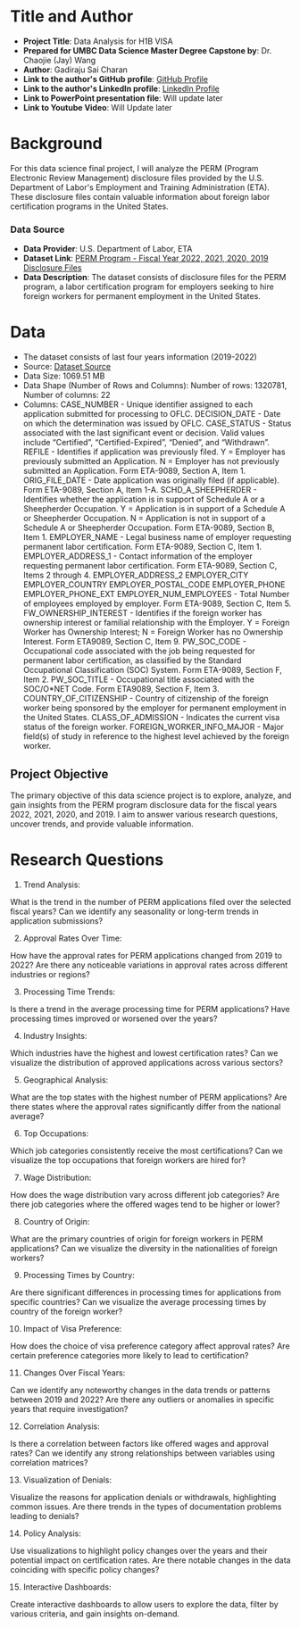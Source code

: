 # Title and Author

- **Project Title**: Data Analysis for H1B VISA
- **Prepared for UMBC Data Science Master Degree Capstone by**: Dr. Chaojie (Jay) Wang
- **Author**: Gadiraju Sai Charan
- **Link to the author's GitHub profile**: [GitHub Profile](https://github.com/Saicharan0297)
- **Link to the author's LinkedIn profile**: [LinkedIn Profile](https://www.linkedin.com/in/sai-charan-gadiraju/)
- **Link to PowerPoint presentation file**: Will update later 
- **Link to Youtube Video**: Will Update later

# Background

For this data science final project, I will analyze the PERM (Program Electronic Review Management) disclosure files provided by the U.S. Department of Labor's Employment and Training Administration (ETA). These disclosure files contain valuable information about foreign labor certification programs in the United States.

### Data Source
- **Data Provider**: U.S. Department of Labor, ETA
- **Dataset Link**: [PERM Program - Fiscal Year 2022, 2021, 2020, 2019 Disclosure Files](https://www.dol.gov/agencies/eta/foreign-labor/performance)
- **Data Description**: The dataset consists of disclosure files for the PERM program, a labor certification program for employers seeking to hire foreign workers for permanent employment in the United States.

# Data

- The dataset consists of last four years information (2019-2022)
- Source: [Dataset Source](https://www.dol.gov/agencies/eta/foreign-labor/performance)
- Data Size: 1069.51 MB
- Data Shape (Number of Rows and Columns): Number of rows: 1320781, Number of columns: 22
- Columns:
  CASE_NUMBER - Unique identifier assigned to each application submitted for processing to OFLC.
  DECISION_DATE - Date on which the determination was issued by OFLC.
  CASE_STATUS - Status associated with the last significant event or decision. Valid values include “Certified”, “Certified-Expired”, “Denied”, and “Withdrawn”. 
  REFILE - Identifies if application was previously filed. Y = Employer has previously submitted an Application. N = Employer has not previously submitted an Application. Form ETA-9089, Section A, Item 1. 
  ORIG_FILE_DATE - Date application was originally filed (if applicable). Form ETA-9089, Section A, Item 1-A. 
  SCHD_A_SHEEPHERDER - Identifies whether the application is in support of Schedule A or a Sheepherder Occupation. Y = Application is in support of a Schedule A or Sheepherder Occupation. N = Application is not in support of a Schedule A or Sheepherder Occupation. Form ETA-9089, Section B, Item 1. 
  EMPLOYER_NAME - Legal business name of employer requesting permanent labor certification. Form ETA-9089, Section C, Item 1. 
  EMPLOYER_ADDRESS_1 - Contact information of the employer requesting permanent labor certification. Form ETA-9089, Section C, Items 2 through 4. 
  EMPLOYER_ADDRESS_2 
  EMPLOYER_CITY
  EMPLOYER_COUNTRY
  EMPLOYER_POSTAL_CODE
  EMPLOYER_PHONE
  EMPLOYER_PHONE_EXT
  EMPLOYER_NUM_EMPLOYEES - Total Number of employees employed by employer. Form ETA-9089, Section C, Item 5. 
  FW_OWNERSHIP_INTEREST - Identifies if the foreign worker has ownership interest or familial relationship with the Employer. Y = Foreign Worker has Ownership Interest; N = Foreign Worker has no Ownership Interest. Form ETA9089, Section C, Item 9. 
  PW_SOC_CODE - Occupational code associated with the job being requested for permanent labor certification, as classified by the Standard Occupational Classification (SOC) System. Form ETA-9089, Section F, Item 2. 
  PW_SOC_TITLE - Occupational title associated with the SOC/O*NET Code. Form ETA9089, Section F, Item 3. 
  COUNTRY_OF_CITIZENSHIP - Country of citizenship of the foreign worker being sponsored by the employer for permanent employment in the United States.
  CLASS_OF_ADMISSION - Indicates the current visa status of the foreign worker.
  FOREIGN_WORKER_INFO_MAJOR - Major field(s) of study in reference to the highest level achieved by the foreign worker.

## Project Objective

The primary objective of this data science project is to explore, analyze, and gain insights from the PERM program disclosure data for the fiscal years 2022, 2021, 2020, and 2019. I aim to answer various research questions, uncover trends, and provide valuable information.

# Research Questions

1. Trend Analysis:

What is the trend in the number of PERM applications filed over the selected fiscal years?
Can we identify any seasonality or long-term trends in application submissions?

2. Approval Rates Over Time:

How have the approval rates for PERM applications changed from 2019 to 2022?
Are there any noticeable variations in approval rates across different industries or regions?

3. Processing Time Trends:

Is there a trend in the average processing time for PERM applications?
Have processing times improved or worsened over the years?

4. Industry Insights:

Which industries have the highest and lowest certification rates?
Can we visualize the distribution of approved applications across various sectors?

5. Geographical Analysis:

What are the top states with the highest number of PERM applications?
Are there states where the approval rates significantly differ from the national average?

6. Top Occupations:

Which job categories consistently receive the most certifications?
Can we visualize the top occupations that foreign workers are hired for?

7. Wage Distribution:

How does the wage distribution vary across different job categories?
Are there job categories where the offered wages tend to be higher or lower?

8. Country of Origin:

What are the primary countries of origin for foreign workers in PERM applications?
Can we visualize the diversity in the nationalities of foreign workers?

9. Processing Times by Country:

Are there significant differences in processing times for applications from specific countries?
Can we visualize the average processing times by country of the foreign worker?

10. Impact of Visa Preference:

How does the choice of visa preference category affect approval rates?
Are certain preference categories more likely to lead to certification?

11. Changes Over Fiscal Years:

Can we identify any noteworthy changes in the data trends or patterns between 2019 and 2022?
Are there any outliers or anomalies in specific years that require investigation?

12. Correlation Analysis:

Is there a correlation between factors like offered wages and approval rates?
Can we identify any strong relationships between variables using correlation matrices?

13. Visualization of Denials:

Visualize the reasons for application denials or withdrawals, highlighting common issues.
Are there trends in the types of documentation problems leading to denials?

14. Policy Analysis:

Use visualizations to highlight policy changes over the years and their potential impact on certification rates.
Are there notable changes in the data coinciding with specific policy changes?

15. Interactive Dashboards:

Create interactive dashboards to allow users to explore the data, filter by various criteria, and gain insights on-demand.

